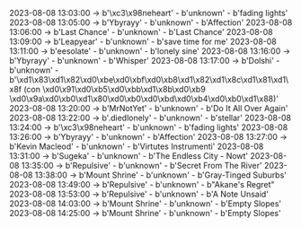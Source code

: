 2023-08-08 13:03:00 -> b'\xc3\x98neheart' - b'unknown' - b'fading lights'
2023-08-08 13:05:00 -> b'Ybyrayy' - b'unknown' - b'Affection'
2023-08-08 13:06:00 -> b'Last Chance' - b'unknown' - b'Last Chance'
2023-08-08 13:09:00 -> b'Leapyear' - b'unknown' - b'save time for me'
2023-08-08 13:11:00 -> b'eesolate' - b'unknown' - b'lonely sine'
2023-08-08 13:16:00 -> b'Ybyrayy' - b'unknown' - b'Whisper'
2023-08-08 13:17:00 -> b'Dolshi' - b'unknown' - b'\xd1\x83\xd1\x82\xd0\xbe\xd0\xbf\xd0\xb8\xd1\x82\xd1\x8c\xd1\x81\xd1\x8f (con \xd0\x91\xd0\xb5\xd0\xbb\xd1\x8b\xd0\xb9 \xd0\x9a\xd0\xb0\xd1\x80\xd0\xb0\xd0\xbd\xd0\xb4\xd0\xb0\xd1\x88)'
2023-08-08 13:20:00 -> b'MrNotYet' - b'unknown' - b'Do It All Over Again'
2023-08-08 13:22:00 -> b'.diedlonely' - b'unknown' - b'stellar'
2023-08-08 13:24:00 -> b'\xc3\x98neheart' - b'unknown' - b'fading lights'
2023-08-08 13:26:00 -> b'Ybyrayy' - b'unknown' - b'Affection'
2023-08-08 13:27:00 -> b'Kevin Macleod' - b'unknown' - b'Virtutes Instrumenti'
2023-08-08 13:31:00 -> b'Sugeka' - b'unknown' - b'The Endless City - Nowt'
2023-08-08 13:35:00 -> b'Repulsive' - b'unknown' - b'Secret From The River'
2023-08-08 13:38:00 -> b'Mount Shrine' - b'unknown' - b'Gray-Tinged Suburbs'
2023-08-08 13:49:00 -> b'Repulsive' - b'unknown' - b"Akane's Regret"
2023-08-08 13:53:00 -> b'Repulsive' - b'unknown' - b'A Note Unsaid'
2023-08-08 14:03:00 -> b'Mount Shrine' - b'unknown' - b'Empty Slopes'
2023-08-08 14:25:00 -> b'Mount Shrine' - b'unknown' - b'Empty Slopes'
